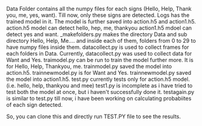 Data Folder contains all the numpy files for each signs (Hello, Help, Thank you, me, yes, want). Till now, only these signs are detected.
Logs has the trained model in it.
The model is further saved into action.h5 and action1.h5.
action.h5 model can detect hello, hep, me, thankyou
action1.h5 mdoel can detect yes and want.
_makefolders.py makes the directory Data and sub directory Hello, Help, Me.... and inside each of them, folders from 0 to 29 to have numpy files inside them.
datacollect.py is used to collect frames for each folders in Data. Currently, datacollect.py was used to collect data for Want and Yes.
traimodel.py can be run to train the model further more. It is for Hello, Help, Thankyou, me.
trainmodel.py saved the model into action.h5.
trainnewmodel.py is for Want and Yes.
trainnewmodel.py saved the model into action1.h5.
test.py currently tests only for action.h5 model. (i.e. hello, help, thankyou and mee)
test1.py is incomplete as i have tried to test both the model at once, but i haven't successfully done it.
testagain.py is similar to test.py till now, i have been working on calculating probabiites of each sign detected.

So, you can clone this and directly run TEST.PY file to see the results. 
